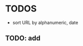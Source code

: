 # TODOS

- sort URL by alphanumeric, date

## TODO: add

<body spellcheck="false" role="textbox" aria-label="Document content" contenteditable="true" style="background-color: transparent;"></body>
